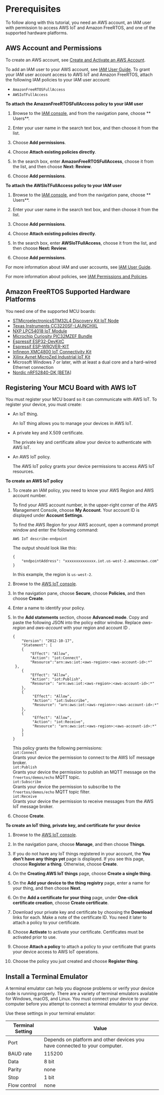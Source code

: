 # Prerequisites<a name="freertos-prereqs"></a>

To follow along with this tutorial, you need an AWS account, an IAM user with permission to access AWS IoT and Amazon FreeRTOS, and one of the supported hardware platforms\.

## AWS Account and Permissions<a name="freertos-account-and-permissions"></a>

To create an AWS account, see [Create and Activate an AWS Account](https://aws.amazon.com/premiumsupport/knowledge-center/)\.

To add an IAM user to your AWS account, see [IAM User Guide](https://docs.aws.amazon.com/IAM/latest/UserGuide/)\. To grant your IAM user account access to AWS IoT and Amazon FreeRTOS, attach the following IAM policies to your IAM user account:
+ `AmazonFreeRTOSFullAccess`
+ `AWSIoTFullAccess`

**To attach the AmazonFreeRTOSFullAccess policy to your IAM user**

1. Browse to the [IAM console](https://console.aws.amazon.com/iam/home), and from the navigation pane, choose ** Users**\.

1. Enter your user name in the search text box, and then choose it from the list\.

1. Choose **Add permissions**\.

1. Choose **Attach existing policies directly**\.

1. In the search box, enter **AmazonFreeRTOSFullAccess**, choose it from the list, and then choose **Next: Review**\.

1. Choose **Add permissions**\.

**To attach the AWSIoTFullAccess policy to your IAM user**

1. Browse to the [IAM console](https://console.aws.amazon.com/iam/home), and from the navigation pane, choose ** Users**\.

1. Enter your user name in the search text box, and then choose it from the list\.

1. Choose **Add permissions**\.

1. Choose **Attach existing policies directly**\.

1. In the search box, enter **AWSIoTFullAccess**, choose it from the list, and then choose **Next: Review**\.

1. Choose **Add permissions**\.

For more information about IAM and user accounts, see [IAM User Guide](https://docs.aws.amazon.com/IAM/latest/UserGuide/)\.

For more information about policies, see [IAM Permissions and Policies](https://docs.aws.amazon.com/IAM/latest/UserGuide/introduction_access-management.html)\.

## Amazon FreeRTOS Supported Hardware Platforms<a name="freertos-hardware"></a>

You need one of the supported MCU boards:
+ [STMicroelectronicsSTM32L4 Discovery Kit IoT Node](http://www.st.com/en/evaluation-tools/b-l475e-iot01a.html)
+ [Texas Instruments CC3220SF\-LAUNCHXL](http://www.ti.com/tool/CC3220SF-LAUNCHXL)
+ [NXP LPC54018 IoT Module](https://www.nxp.com/products/processors-and-microcontrollers/arm-based-processors-and-mcus/lpc-cortex-m-mcus/lpc54000-series-cortex-m4-mcus/lpc54018-iot-module-for-the-lpc540xx-family-of-mcus:OM40007)
+ [Microchip Curiosity PIC32MZEF Bundle](http://www.microchip.com/developmenttools/productdetails.aspx?partno=dm320104)
+ [Espressif ESP32\-DevKitC](https://www.espressif.com/en/products/hardware/esp32-devkitc/overview)
+ [Espressif ESP\-WROVER\-KIT](https://www.espressif.com/en/products/hardware/esp-wrover-kit/overview)
+ [Infineon XMC4800 IoT Connectivity Kit](https://www.infineon.com/cms/en/product/evaluation-boards/kit_xmc48_iot_aws_wifi)
+ [Xilinx Avnet MicroZed Industrial IoT Kit](https://www.xilinx.com/products/boards-and-kits/1-8dyf-85.html)
+ Microsoft Windows 7 or later, with at least a dual core and a hard\-wired Ethernet connection
+ [Nordic nRF52840\-DK \[BETA\]](https://www.nordicsemi.com/eng/Products/nRF52840-DK)

## Registering Your MCU Board with AWS IoT<a name="get-started-freertos-thing"></a>

 You must register your MCU board so it can communicate with AWS IoT\. To register your device, you must create:
+ An IoT thing\.

  An IoT thing allows you to manage your devices in AWS IoT\. 
+ A private key and X\.509 certificate\.

  The private key and certificate allow your device to authenticate with AWS IoT\.
+ An AWS IoT policy\. 

  The AWS IoT policy grants your device permissions to access AWS IoT resources\.

**To create an AWS IoT policy**

1. To create an IAM policy, you need to know your AWS Region and AWS account number\. 

   To find your AWS account number, in the upper\-right corner of the AWS Management Console, choose **My Account**\. Your account ID is displayed under **Account Settings**\.

   To find the AWS Region for your AWS account, open a command prompt window and enter the following command:

   ```
   AWS IoT describe-endpoint
   ```

   The output should look like this:

   ```
   {
       "endpointAddress": "xxxxxxxxxxxxxx.iot.us-west-2.amazonaws.com"
   }
   ```

   In this example, the region is `us-west-2`\.

1. Browse to the [AWS IoT console](https://console.aws.amazon.com/iotv2/)\.

1. In the navigation pane, choose **Secure**, choose **Policies**, and then choose **Create**\.

1. Enter a name to identify your policy\.

1. In the **Add statements** section, choose **Advanced mode**\. Copy and paste the following JSON into the policy editor window\. Replace *aws\-region* and *aws\-account* with your region and account ID \.

   ```
   {
       "Version": "2012-10-17",
       "Statement": [
       {
           "Effect": "Allow",
           "Action": "iot:Connect",
           "Resource":"arn:aws:iot:<aws-region>:<aws-account-id>:*"
   	}, 
       {
           "Effect": "Allow",
           "Action": "iot:Publish",
           "Resource": "arn:aws:iot:<aws-region>:<aws-account-id>:*"
       },
       {
            "Effect": "Allow",
            "Action": "iot:Subscribe",
            "Resource": "arn:aws:iot:<aws-region>>:<aws-account-id>:*"
       },
       {
            "Effect": "Allow",
            "Action": "iot:Receive",
            "Resource": "arn:aws:iot:<aws-region>:<aws-account-id>:*"
       }
       ]
   }
   ```

   This policy grants the following permissions:  
`iot:Connect`  
Grants your device the permission to connect to the AWS IoT message broker\.  
`iot:Publish`  
Grants your device the permission to publish an MQTT message on the `freertos/demos/echo` MQTT topic\.  
`iot:Subscribe`  
Grants your device the permission to subscribe to the `freertos/demos/echo` MQTT topic filter\.  
`iot:Receive`  
Grants your device the permission to receive messages from the AWS IoT message broker\.

1. Choose **Create**\.

**To create an IoT thing, private key, and certificate for your device**

1. Browse to the [AWS IoT console](https://console.aws.amazon.com/iotv2/)\.

1. In the navigation pane, choose **Manage**, and then choose **Things**\.

1. If you do not have any IoT things registered in your account, the **You don't have any things yet** page is displayed\. If you see this page, choose **Register a thing**\. Otherwise, choose **Create**\.

1. On the **Creating AWS IoT things** page, choose **Create a single thing**\.

1. On the **Add your device to the thing registry** page, enter a name for your thing, and then choose **Next**\.

1. On the **Add a certificate for your thing** page, under **One\-click certificate creation**, choose **Create certificate**\.

1. Download your private key and certificate by choosing the **Download** links for each\. Make a note of the certificate ID\. You need it later to attach a policy to your certificate\.

1. Choose **Activate** to activate your certificate\. Certificates must be activated prior to use\.

1. Choose **Attach a policy** to attach a policy to your certificate that grants your device access to AWS IoT operations\.

1. Choose the policy you just created and choose **Register thing**\.

## Install a Terminal Emulator<a name="uart-term"></a>

A terminal emulator can help you diagnose problems or verify your device code is running properly\. There are a variety of terminal emulators available for Windows, macOS, and Linux\. You must connect your device to your computer before you attempt to connect a terminal emulator to your device\.

 Use these settings in your terminal emulator:


| Terminal Setting | Value | 
| --- | --- | 
|  Port  |  Depends on platform and other devices you have connected to your computer\.  | 
|  BAUD rate  |  115200  | 
|  Data  |  8 bit  | 
|  Parity  |  none  | 
|  Stop  |  1 bit  | 
|  Flow control  |  none  | 